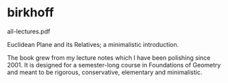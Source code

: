 # birkhoff
all-lectures.pdf

Euclidean Plane and its Relatives; a minimalistic introduction.

The book grew from my lecture notes which I have been polishing since 2001. 
It is designed for a semester-long course in Foundations of Geometry 
and meant to be rigorous, conservative, elementary and minimalistic.
